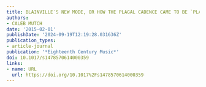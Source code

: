 ```yaml
---
title: BLAINVILLE′S NEW MODE, OR HOW THE PLAGAL CADENCE CAME TO BE `PLAGAL'
authors:
- CALEB MUTCH
date: '2015-02-01'
publishDate: '2024-09-19T12:19:28.031636Z'
publication_types:
- article-journal
publication: '*Eighteenth Century Music*'
doi: 10.1017/s1478570614000359
links:
- name: URL
  url: https://doi.org/10.1017%2Fs1478570614000359
---
```

